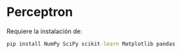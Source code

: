 # Perceptron

Requiere la instalación de:

```cmd
pip install NumPy SciPy scikit-learn Matplotlib pandas
```
